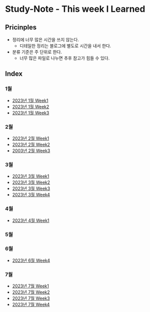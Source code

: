 # Study-Note - This week I Learned

## Pricinples
- 정리에 너무 많은 시간을 쓰지 않는다.
    - 디테일한 정리는 블로그에 별도로 시간을 내서 한다.
- 분류 기준은 주 단위로 한다.
    - 너무 많은 파일로 나누면 추후 참고가 힘들 수 있다.

## Index
### 1월
- [2023년 1월 Week1](/2023/01/Week1.md)
- [2023년 1월 Week2](/2023/01/Week2.md)
- [2023년 1월 Week3](/2023/01/Week3.md)
### 2월
- [2023년 2월 Week1](/2023/02/Week1.md)
- [2023년 2월 Week2](/2023/02/Week2.md)
- [2003년 2월 Week3](/2023/02/Week3.md)
### 3월
- [2023년 3월 Week1](/2023/03/Week1.md)
- [2023년 3월 Week2](/2023/03/Week2.md)
- [2023년 3월 Week3](/2023/03/Week3.md)
- [2023년 3월 Week4](/2023/03/Week4.md)
### 4월
- [2023년 4월 Week1](/2023/04/Week1.md)
### 5월
### 6월
- [2023년 6월 Week4](/2023/06/Week4.md)
### 7월
- [2023년 7월 Week1](/2023/07/Week1.md)
- [2023년 7월 Week2](/2023/07/Week2.md)
- [2023년 7월 Week3](/2023/07/Week3.md)
- [2023년 7월 Week4](/2023/07/Week4.md)
